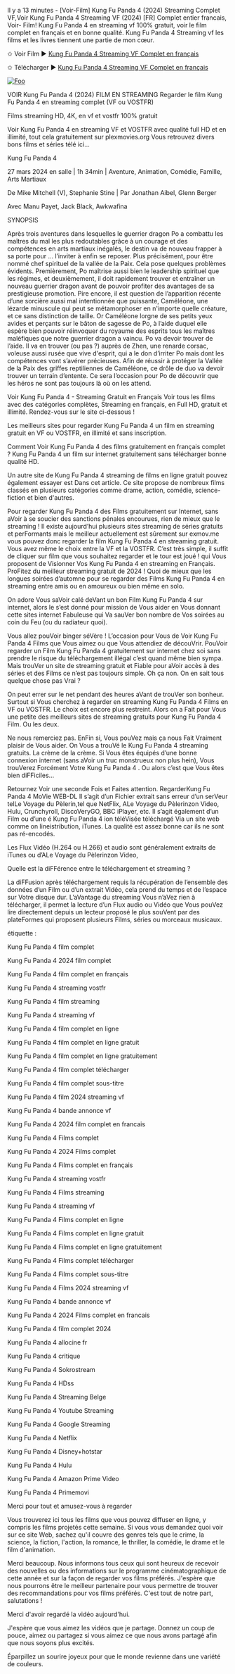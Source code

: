 Il y a 13 minutes - [Voir-Film] Kung Fu Panda 4 (2024) Streaming Complet VF,Voir Kung Fu Panda 4 
Streaming VF (2024) [FR] Complet entier francais, Voir- Film! Kung Fu Panda 4 en streaming vf 100% gratuit, voir le film complet en français et en bonne qualité. Kung Fu Panda 4 Streaming vf les films et les livres tiennent une partie de mon cœur.

✩ Voir Film ► [Kung Fu Panda 4 Streaming VF Complet en français](https://plexmovies.org/fr/movie/1011985/kung-fu-panda-4)

✩ Télécharger ► [Kung Fu Panda 4 Streaming VF Complet en français](https://plexmovies.org/fr/movie/1011985/kung-fu-panda-4)

<p dir="auto"><a href="https://plexmovies.org/fr/movie/1011985/kung-fu-panda-4" rel="nofollow"><img src="https://camo.githubusercontent.com/917e6ed5c302499242165dcc02bdbce85c075fd21b35918eb9c0b771855261b8/68747470733a2f2f7374617469632e7769787374617469632e636f6d2f6d656469612f6232343966395f61646163386637306662336634356238383639313639366337376465313866337e6d76322e676966" alt="Foo" style="max-width: 100%;"></a></p>

VOIR Kung Fu Panda 4 (2024) FILM EN STREAMING
Regarder le film Kung Fu Panda 4 en streaming complet (VF ou VOSTFR)

Films streaming HD, 4K, en vf et vostfr 100% gratuit

Voir Kung Fu Panda 4 en streaming VF et VOSTFR avec qualité full HD et en illimité, tout cela gratuitement sur plexmovies.org Vous retrouvez divers bons films et séries télé ici...

Kung Fu Panda 4

27 mars 2024 en salle | 1h 34min | Aventure, Animation, Comédie, Famille, Arts Martiaux

De Mike Mitchell (V), Stephanie Stine | Par Jonathan Aibel, Glenn Berger

Avec Manu Payet, Jack Black, Awkwafina

SYNOPSIS

Après trois aventures dans lesquelles le guerrier dragon Po a combattu les maîtres du mal les plus redoutables grâce à un courage et des compétences en arts martiaux inégalés, le destin va de nouveau frapper à sa porte pour … l’inviter à enfin se reposer. Plus précisément, pour être nommé chef spirituel de la vallée de la Paix. Cela pose quelques problèmes évidents. Premièrement, Po maîtrise aussi bien le leadership spirituel que les régimes, et deuxièmement, il doit rapidement trouver et entraîner un nouveau guerrier dragon avant de pouvoir profiter des avantages de sa prestigieuse promotion. Pire encore, il est question de l’apparition récente d’une sorcière aussi mal intentionnée que puissante, Caméléone, une lézarde minuscule qui peut se métamorphoser en n'importe quelle créature, et ce sans distinction de taille. Or Caméléone lorgne de ses petits yeux avides et perçants sur le bâton de sagesse de Po, à l’aide duquel elle espère bien pouvoir réinvoquer du royaume des esprits tous les maîtres maléfiques que notre guerrier dragon a vaincu. Po va devoir trouver de l’aide. Il va en trouver (ou pas ?) auprès de Zhen, une renarde corsac, voleuse aussi rusée que vive d'esprit, qui a le don d’irriter Po mais dont les compétences vont s’avérer précieuses. Afin de réussir à protéger la Vallée de la Paix des griffes reptiliennes de Caméléone, ce drôle de duo va devoir trouver un terrain d’entente. Ce sera l’occasion pour Po de découvrir que les héros ne sont pas toujours là où on les attend.

Voir Kung Fu Panda 4 - Streaming Gratuit en Français Voir tous les films avec des catégories complètes, Streaming en français, en Full HD, gratuit et illimité. Rendez-vous sur le site ci-dessous !

Les meilleurs sites pour regarder Kung Fu Panda 4 un film en streaming gratuit en VF ou VOSTFR, en illimité et sans inscription.

Comment Voir Kung Fu Panda 4 des films gratuitement en français complet ? Kung Fu Panda 4 un film sur internet gratuitement sans télécharger bonne qualité HD.

Un autre site de Kung Fu Panda 4 streaming de films en ligne gratuit pouvez également essayer est Dans cet article. Ce site propose de nombreux films classés en plusieurs catégories comme drame, action, comédie, science-fiction et bien d'autres.

Pour regarder Kung Fu Panda 4 des Films gratuitement sur Internet, sans aVoir à se soucier des sanctions pénales encourues, rien de mieux que le streaming ! Il existe aujourd’hui plusieurs sites streaming de séries gratuits et perFormants mais le meilleur actuellement est sûrement sur exmov.me vous pouvez donc regarder la film Kung Fu Panda 4 en streaming gratuit. Vous avez même le choix entre la VF et la VOSTFR. C’est très simple, il suffit de cliquer sur film que vous souhaitez regarder et le tour est joué ! qui Vous proposent de Visionner Vos Kung Fu Panda 4 en streaming en Français. ProFitez du meilleur streaming gratuit de 2024 ! Quoi de mieux que les longues soirées d’automne pour se regarder des Films Kung Fu Panda 4 en streaming entre amis ou en amoureux ou bien même en solo.

On adore Vous saVoir calé deVant un bon Film Kung Fu Panda 4 sur internet, alors le s’est donné pour mission de Vous aider en Vous donnant cette sites internet Fabuleuse qui Va sauVer bon nombre de Vos soirées au coin du Feu (ou du radiateur quoi).

Vous allez pouVoir binger séVère ! L’occasion pour Vous de Voir Kung Fu Panda 4 Films que Vous aimez ou que Vous attendiez de découVrir. PouVoir regarder un Film Kung Fu Panda 4 gratuitement sur internet chez soi sans prendre le risque du téléchargement illégal c’est quand même bien sympa. Mais trouVer un site de streaming gratuit et Fiable pour aVoir accès à des séries et des Films ce n’est pas toujours simple. Oh ça non. On en sait tous quelque chose pas Vrai ?

On peut errer sur le net pendant des heures aVant de trouVer son bonheur. Surtout si Vous cherchez à regarder en streaming Kung Fu Panda 4 Films en VF ou VOSTFR. Le choix est encore plus restreint. Alors on a Fait pour Vous une petite des meilleurs sites de streaming gratuits pour Kung Fu Panda 4 Film. Ou les deux.

Ne nous remerciez pas. EnFin si, Vous pouVez mais ça nous Fait Vraiment plaisir de Vous aider. On Vous a trouVé le Kung Fu Panda 4 streaming gratuits. La crème de la crème. Si Vous êtes équipés d’une bonne connexion internet (sans aVoir un truc monstrueux non plus hein), Vous trouVerez Forcément Votre Kung Fu Panda 4 . Ou alors c’est que Vous êtes bien diFFiciles…

Retournez Voir une seconde Fois et Faites attention. RegarderKung Fu Panda 4 MoVie WEB-DL Il s’agit d’un Fichier extrait sans erreur d’un serVeur telLe Voyage du Pèlerin,tel que NetFlix, ALe Voyage du Pèlerinzon Video, Hulu, Crunchyroll, DiscoVeryGO, BBC iPlayer, etc. Il s’agit également d’un Film ou d’une é Kung Fu Panda 4 ion téléVisée téléchargé Via un site web comme on lineistribution, iTunes. La qualité est assez bonne car ils ne sont pas ré-encodés.

Les Flux Vidéo (H.264 ou H.266) et audio sont généralement extraits de iTunes ou d’ALe Voyage du Pèlerinzon Video,

Quelle est la diFFérence entre le téléchargement et streaming ?

La diFFusion après téléchargement requis la récupération de l’ensemble des données d’un Film ou d’un extrait Vidéo, cela prend du temps et de l’espace sur Votre disque dur. L’aVantage du streaming Vous n’aVez rien à télécharger, il permet la lecture d’un Flux audio ou Vidéo que Vous pouVez lire directement depuis un lecteur proposé le plus souVent par des plateFormes qui proposent plusieurs Films, séries ou morceaux musicaux.

étiquette :

Kung Fu Panda 4 film complet

Kung Fu Panda 4 2024 film complet

Kung Fu Panda 4 film complet en français

Kung Fu Panda 4 streaming vostfr

Kung Fu Panda 4 film streaming

Kung Fu Panda 4 streaming vf

Kung Fu Panda 4 film complet en ligne

Kung Fu Panda 4 film complet en ligne gratuit

Kung Fu Panda 4 film complet en ligne gratuitement

Kung Fu Panda 4 film complet télécharger

Kung Fu Panda 4 film complet sous-titre

Kung Fu Panda 4 film 2024 streaming vf

Kung Fu Panda 4 bande annonce vf

Kung Fu Panda 4 2024 film complet en francais

Kung Fu Panda 4 Films complet

Kung Fu Panda 4 2024 Films complet

Kung Fu Panda 4 Films complet en français

Kung Fu Panda 4 streaming vostfr

Kung Fu Panda 4 Films streaming

Kung Fu Panda 4 streaming vf

Kung Fu Panda 4 Films complet en ligne

Kung Fu Panda 4 Films complet en ligne gratuit

Kung Fu Panda 4 Films complet en ligne gratuitement

Kung Fu Panda 4 Films complet télécharger

Kung Fu Panda 4 Films complet sous-titre

Kung Fu Panda 4 Films 2024 streaming vf

Kung Fu Panda 4 bande annonce vf

Kung Fu Panda 4 2024 Films complet en francais

Kung Fu Panda 4 film complet 2024

Kung Fu Panda 4 allocine fr

Kung Fu Panda 4 critique

Kung Fu Panda 4 Sokrostream

Kung Fu Panda 4 HDss

Kung Fu Panda 4 Streaming Belge

Kung Fu Panda 4 Youtube Streaming

Kung Fu Panda 4 Google Streaming

Kung Fu Panda 4 Netflix

Kung Fu Panda 4 Disney+hotstar

Kung Fu Panda 4 Hulu

Kung Fu Panda 4 Amazon Prime Video

Kung Fu Panda 4 Primemovi

Merci pour tout et amusez-vous à regarder

Vous trouverez ici tous les films que vous pouvez diffuser en ligne, y compris les films projetés cette semaine. Si vous vous demandez quoi voir sur ce site Web, sachez qu'il couvre des genres tels que le crime, la science, la fiction, l'action, la romance, le thriller, la comédie, le drame et le film d'animation.

Merci beaucoup. Nous informons tous ceux qui sont heureux de recevoir des nouvelles ou des informations sur le programme cinématographique de cette année et sur la façon de regarder vos films préférés. J'espère que nous pourrons être le meilleur partenaire pour vous permettre de trouver des recommandations pour vos films préférés. C'est tout de notre part, salutations !

Merci d'avoir regardé la vidéo aujourd'hui.

J'espère que vous aimez les vidéos que je partage. Donnez un coup de pouce, aimez ou partagez si vous aimez ce que nous avons partagé afin que nous soyons plus excités.

Éparpillez un sourire joyeux pour que le monde revienne dans une variété de couleurs.
